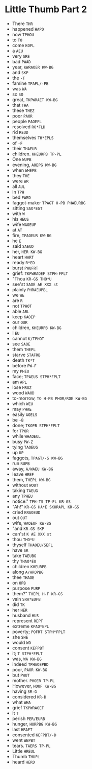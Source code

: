 # Little Thumb Part 2

* There `THR`
* happened `HAPD`
* now `TPHOU`
* to `TO`
* come `KOPL`
* a `AEU`
* very `SRE`
* bad `PWAD`
* year, `KWRAOER KW-BG`
* and `SKP`
* the `-T`
* famine `TPAPL/-PB`
* was `WA`
* so `SO`
* great, `TKPWRAET KW-BG`
* that `THA`
* these `THEZ`
* poor `PAOR`
* people `PAOEPL`
* resolved `RO*FLD`
* rid `REUD`
* themselves `TH*EPLS`
* of `-F`
* their `THAEUR`
* children. `KHEURPB TP-PL`
* One `WUPB`
* evening, `AOEPG KW-BG`
* when `WHEPB`
* they `THE`
* were `WR`
* all `AUL`
* in `TPH`
* bed `PWED`
* faggot-maker `TPAGT H-PB PHAEURBG`
* sitting `SAO*EGT`
* with `W`
* his `HEUS`
* wife `WAOEUF`
* at `AT`
* fire, `TPAOEUR KW-BG`
* he `E`
* said `SAEUD`
* her, `HER KW-BG`
* heart `HART`
* ready `R*ED`
* burst `PWUFRT`
* grief: `TKPWRAOEF STPH-FPLT`
* "Thou `KR-GS THO*U`
* see'st `SAOE AE XXX st`
* plainly `PHRAEUPBL`
* we `WE`
* are `R`
* not `TPHOT`
* able `ABL`
* keep `KAOEP`
* our `OUR`
* children, `KHEURPB KW-BG`
* I `EU`
* cannot `K/TPHOT`
* see `SAOE`
* them `THEPL`
* starve `STAFRB`
* death `TK*T`
* before `PW-F`
* my `PHEU`
* face; `TPAEUS STPH*FPLT`
* am `APL`
* lose `HRUZ`
* wood `WAOD`
* to-morrow, `TO H-PB PHOR/ROE KW-BG`
* which `WEU`
* may `PHAE`
* easily `AOELS`
* be `-B`
* done; `TKOPB STPH*FPLT`
* for `TPOR`
* while `WHAOEUL`
* busy `PW-Z`
* tying `TAOEUG`
* up `UP`
* faggots, `TPAGT/-S KW-BG`
* run `RUPB`
* away, `A/WAEU KW-BG`
* leave `HREF`
* them, `THEPL KW-BG`
* without `WOUT`
* taking `TAEUG`
* any `TPHEU`
* notice." `TPH-TS TP-PL KR-GS`
* "Ah!" `KR-GS HA*E SKHRAPL KR-GS`
* cried `KRAOEUD`
* out `OUT`
* wife, `WAOEUF KW-BG`
* "and `KR-GS SKP`
* can'st `K AE XXX st`
* thou `THO*U`
* thyself `THAOEU/SEFL`
* have `SR`
* take `TAEUBG`
* thy `THAO*EU`
* children `KHEURPB`
* along `A/HROPBG`
* thee `THAOE`
* on `OPB`
* purpose `PURP`
* them?" `THEPL H-F KR-GS`
* vain `SRA*EUPB`
* did `TK`
* her `HER`
* husband `HUS`
* represent `REPT`
* extreme `KPAO*EPL`
* poverty; `POFRT STPH*FPLT`
* she `SHE`
* would `WO`
* consent `KEFPBT`
* it; `T STPH*FPLT`
* was, `WA KW-BG`
* indeed `TPHAOEPBD`
* poor, `PAOR KW-BG`
* but `PWUT`
* mother. `PHOER TP-PL`
* However, `HOUF KW-BG`
* having `SR-G`
* considered `KR-D`
* what `WHA`
* grief `TKPWRAOEF`
* it `T`
* perish `PER/EURB`
* hunger, `HURPBG KW-BG`
* last `HRAFT`
* consented `KEFPBT/-D`
* went `WEPBT`
* tears. `TAERS TP-PL`
* Little `HREUL`
* Thumb `THUPL`
* heard `HERD`
